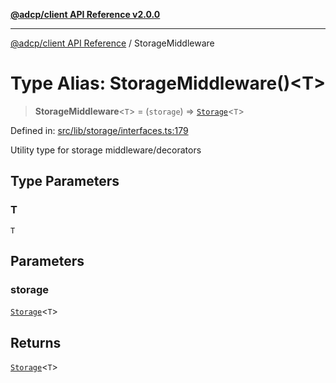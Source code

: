 [**@adcp/client API Reference v2.0.0**](../README.md)

***

[@adcp/client API Reference](../README.md) / StorageMiddleware

# Type Alias: StorageMiddleware()\<T\>

> **StorageMiddleware**\<`T`\> = (`storage`) => [`Storage`](../interfaces/Storage.md)\<`T`\>

Defined in: [src/lib/storage/interfaces.ts:179](https://github.com/adcontextprotocol/adcp-client/blob/e8953d756e5ce5fafa76c5e8fa2f0316f0da0998/src/lib/storage/interfaces.ts#L179)

Utility type for storage middleware/decorators

## Type Parameters

### T

`T`

## Parameters

### storage

[`Storage`](../interfaces/Storage.md)\<`T`\>

## Returns

[`Storage`](../interfaces/Storage.md)\<`T`\>
